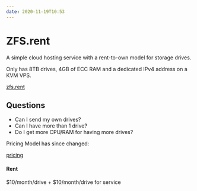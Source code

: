 ```yaml
---
date: 2020-11-19T10:53
---
```


# ZFS.rent

A simple cloud hosting service with a rent-to-own model for storage drives.

Only has 8TB drives, 4GB of ECC RAM and a dedicated IPv4 address on a KVM VPS.

[zfs.rent](https://zfs.rent)

## Questions

* Can I send my own drives?
* Can I have more than 1 drive?
* Do I get more CPU/RAM for having more drives?


Pricing Model has since changed:

[pricing](https://zfs.rent/pricing)

#### Rent

$10/month/drive + $10/month/drive for service


